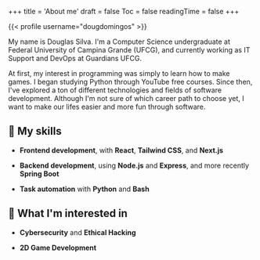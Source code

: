 +++
title = 'About me'
draft = false
Toc = false
readingTime = false
+++

{{< profile username="dougdomingos" >}}

My name is Douglas Silva. I'm a Computer Science undergraduate at Federal University of
Campina Grande (UFCG), and currently working as IT Support and DevOps at Guardians UFCG.

At first, my interest in programming was simply to learn how to make games. I began studying
Python through YouTube free courses. Since then, I've explored a ton of different
technologies and fields of software development. Although I'm not sure of which career path
to choose yet, I want to make our lifes easier and more fun through software.

## :rocket: My skills

- **Frontend development**, with **React**, **Tailwind CSS**, and **Next.js**

- **Backend development**, using **Node.js** and **Express**, and more recently **Spring Boot**

- **Task automation** with **Python** and **Bash**

## :pushpin: What I'm interested in

- **Cybersecurity** and **Ethical Hacking**

- **2D Game Development**
